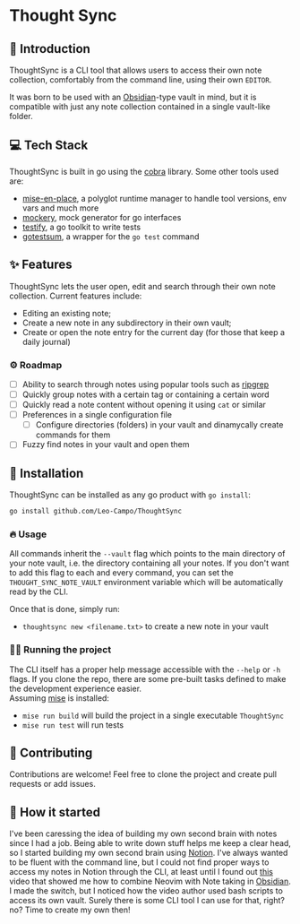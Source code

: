 # Thought Sync

## :pencil: Introduction

ThoughtSync is a CLI tool that allows users to access
their own note collection, comfortably from the command line,
using their own `EDITOR`.

It was born to be used with an [Obsidian](https://obsidian.md/)-type
vault in mind, but it is compatible with just
any note collection contained in a
single vault-like folder.

## :computer: Tech Stack

ThoughtSync is built in go using the
[cobra](https://github.com/spf13/cobra) library.
Some other tools used are:

- [mise-en-place](https://mise.jdx.dev/), a polyglot runtime manager to handle
  tool versions, env vars and much more
- [mockery](https://github.com/vektra/mockery), mock generator for go interfaces
- [testify](https://github.com/stretchr/testify), a go toolkit to write tests
- [gotestsum](https://github.com/gotestyourself/gotestsum), a wrapper
  for the `go test` command

## ✨ Features

ThoughtSync lets the user open, edit and search
through their own note collection.
Current features include:

- Editing an existing note;
- Create a new note in any subdirectory in their own vault;
- Create or open the note entry for the current day (for those that keep
  a daily journal)

### ⚙️ Roadmap

- [ ] Ability to search through notes using popular
      tools such as [ripgrep](https://github.com/BurntSushi/ripgrep)
- [ ] Quickly group notes with a certain tag or containing a certain word
- [ ] Quickly read a note content without opening it using `cat` or similar
- [ ] Preferences in a single configuration file
  - [ ] Configure directories (folders) in your vault and dinamycally
        create commands for them
- [ ] Fuzzy find notes in your vault and open them

## :rocket: Installation

ThoughtSync can be installed as any go product with `go install`:

```bash
go install github.com/Leo-Campo/ThoughtSync
```

### 🔥 Usage

All commands inherit the `--vault` flag which
points to the main directory of your note
vault, i.e. the directory containing all your notes.
If you don't want to add this flag to each and every command,
you can set the `THOUGHT_SYNC_NOTE_VAULT` environment variable which will
be automatically read by the CLI.

Once that is done, simply run:

- `thoughtsync new <filename.txt>` to create a new note in your vault

### :running_man: Running the project

The CLI itself has a proper help message accessible
with the `--help` or `-h` flags. If you clone the repo,
there are some pre-built tasks defined to make
the development experience easier.  
Assuming [mise](https://mise.jdx.dev/) is installed:

- `mise run build` will build the project in a single executable `ThoughtSync`
- `mise run test` will run tests

## :high_brightness: Contributing

Contributions are welcome! Feel free to clone the project
and create pull requests or add issues.

## :date: How it started

I've been caressing the idea of building my own second brain
with notes since I had a job. Being able to write down stuff
helps me keep a clear head, so I started building my own second
brain using [Notion](https://www.notion.so/).
I've always wanted to be fluent with the command line, but I could not
find proper ways to access my notes in Notion through the CLI, at least
until I found out [this](https://www.youtube.com/watch?v=zIGJ8NTHF4k)
video that showed me how to combine Neovim
with Note taking in [Obsidian](https://obsidian.md/). I made the switch,
but I noticed how the video author used bash scripts to access its own
vault. Surely there is some CLI tool I can use for that, right? no? Time to
create my own then!
